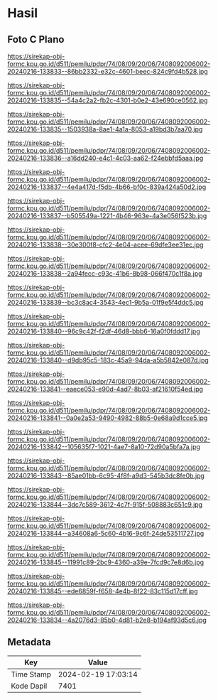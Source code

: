 # Hasil

## Foto C Plano

https://sirekap-obj-formc.kpu.go.id/d511/pemilu/pdpr/74/08/09/20/06/7408092006002-20240216-133833--86bb2332-e32c-4601-beec-824c9fd4b528.jpg

https://sirekap-obj-formc.kpu.go.id/d511/pemilu/pdpr/74/08/09/20/06/7408092006002-20240216-133835--54a4c2a2-fb2c-4301-b0e2-43e690ce0562.jpg

https://sirekap-obj-formc.kpu.go.id/d511/pemilu/pdpr/74/08/09/20/06/7408092006002-20240216-133835--1503938a-8ae1-4a1a-8053-a19bd3b7aa70.jpg

https://sirekap-obj-formc.kpu.go.id/d511/pemilu/pdpr/74/08/09/20/06/7408092006002-20240216-133836--a16dd240-e4c1-4c03-aa62-f24ebbfd5aaa.jpg

https://sirekap-obj-formc.kpu.go.id/d511/pemilu/pdpr/74/08/09/20/06/7408092006002-20240216-133837--4e4a417d-f5db-4b66-bf0c-839a424a50d2.jpg

https://sirekap-obj-formc.kpu.go.id/d511/pemilu/pdpr/74/08/09/20/06/7408092006002-20240216-133837--b505549a-1221-4b46-963e-4a3e056f523b.jpg

https://sirekap-obj-formc.kpu.go.id/d511/pemilu/pdpr/74/08/09/20/06/7408092006002-20240216-133838--30e300f8-cfc2-4e04-acee-69dfe3ee31ec.jpg

https://sirekap-obj-formc.kpu.go.id/d511/pemilu/pdpr/74/08/09/20/06/7408092006002-20240216-133838--2a94fecc-c93c-41b6-8b98-066f470c1f8a.jpg

https://sirekap-obj-formc.kpu.go.id/d511/pemilu/pdpr/74/08/09/20/06/7408092006002-20240216-133839--bc3c8ac4-3543-4ec1-9b5a-01f9e5f4ddc5.jpg

https://sirekap-obj-formc.kpu.go.id/d511/pemilu/pdpr/74/08/09/20/06/7408092006002-20240216-133840--96c9c42f-f2df-46d8-bbb6-16a0f0fddd17.jpg

https://sirekap-obj-formc.kpu.go.id/d511/pemilu/pdpr/74/08/09/20/06/7408092006002-20240216-133840--d9db95c5-183c-45a9-94da-a5b5842e087d.jpg

https://sirekap-obj-formc.kpu.go.id/d511/pemilu/pdpr/74/08/09/20/06/7408092006002-20240216-133841--eaece053-e90d-4ad7-8b03-af21610f54ed.jpg

https://sirekap-obj-formc.kpu.go.id/d511/pemilu/pdpr/74/08/09/20/06/7408092006002-20240216-133841--0a0e2a53-9490-4982-88b5-0e68a9d1cce5.jpg

https://sirekap-obj-formc.kpu.go.id/d511/pemilu/pdpr/74/08/09/20/06/7408092006002-20240216-133842--105635f7-1021-4ae7-8a10-72d90a5bfa7a.jpg

https://sirekap-obj-formc.kpu.go.id/d511/pemilu/pdpr/74/08/09/20/06/7408092006002-20240216-133843--85ae01bb-6c95-4f8f-a9d3-545b3dc8fe0b.jpg

https://sirekap-obj-formc.kpu.go.id/d511/pemilu/pdpr/74/08/09/20/06/7408092006002-20240216-133844--3dc7c589-3612-4c7f-915f-508883c651c9.jpg

https://sirekap-obj-formc.kpu.go.id/d511/pemilu/pdpr/74/08/09/20/06/7408092006002-20240216-133844--a34608a6-5c60-4b16-9c6f-24de53511727.jpg

https://sirekap-obj-formc.kpu.go.id/d511/pemilu/pdpr/74/08/09/20/06/7408092006002-20240216-133845--11991c89-2bc9-4360-a39e-7fcd9c7e8d6b.jpg

https://sirekap-obj-formc.kpu.go.id/d511/pemilu/pdpr/74/08/09/20/06/7408092006002-20240216-133845--ede6859f-f658-4e4b-8f22-83c115d17cff.jpg

https://sirekap-obj-formc.kpu.go.id/d511/pemilu/pdpr/74/08/09/20/06/7408092006002-20240216-133834--4a2076d3-85b0-4d81-b2e8-b194af93d5c6.jpg


## Metadata

| Key        | Value               |
| ---------- | ------------------- |
| Time Stamp | 2024-02-19 17:03:14 |
| Kode Dapil | 7401                |




